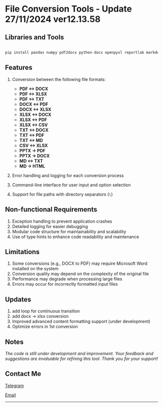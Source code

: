 # File Conversion Tools - Update 27/11/2024 ver12.13.58

## Libraries and Tools
```python

pip install pandas numpy pdf2docx python-docx openpyxl reportlab markdown PyPDF2 python-pptx docx2pdf mammoth html2text pdfplumber pywin32
```

## Features
1. Conversion between the following file formats:
   - **PDF <-> DOCX**
   - **PDF <-> XLSX**
   - **PDF <-> TXT**
   - **DOCX <-> PDF**
   - **DOCX <-> XLSX**
   - **XLSX <-> DOCX**
   - **XLSX <-> PDF**
   - **XLSX <-> CSV**
   - **TXT <-> DOCX**
   - **TXT <-> PDF**
   - **TXT <-> MD**
   - **CSV <-> XLSX**
   - **PPTX -> PDF**
   - **PPTX -> DOCX**
   - **MD <-> TXT**
   - **MD -> HTML**

2. Error handling and logging for each conversion process
3. Command-line interface for user input and option selection
4. Support for file paths with directory separators (`\`)

## Non-functional Requirements
1. Exception handling to prevent application crashes
2. Detailed logging for easier debugging
3. Modular code structure for maintainability and scalability
4. Use of type hints to enhance code readability and maintenance

## Limitations
1. Some conversions (e.g., DOCX to PDF) may require Microsoft Word installed on the system
2. Conversion quality may depend on the complexity of the original file
3. Performance may degrade when processing large files
4. Errors may occur for incorrectly formatted input files

## Updates
1. add loop for continuous transition
2. add docx -> xlsx conversion
3. Improved advanced content formatting support (under development)
4. Optimize errors in 1st conversion

## Notes

*The code is still under development and improvement. Your feedback and suggestions are invaluable for refining this tool. Thank you for your support!*

## Contact Me

[Telegram](https://t.me/tanbaycu)

[Email](mailto:tranminhtan4953@gmail.com)

---

